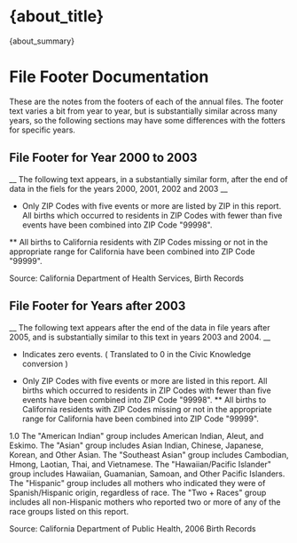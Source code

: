 

# {about_title}

{about_summary}

# File Footer Documentation

These are the notes from the footers of each of the annual files. The footer text varies a bit from year to year, but is substantially similar across many years, so the following sections may have some differences with the fotters for specific years. 

## File Footer for Year 2000 to 2003
 
__ The following text appears, in a substantially similar form, after the end of data in the fiels for the years 2000, 2001, 2002 and 2003 __ 
            
* Only ZIP Codes with five events or more are listed by ZIP in this report.  All births which occurred to residents in ZIP Codes with fewer than five events
have been combined into ZIP Code "99998".

** All births to California residents with ZIP Codes missing or not in the appropriate range for California have been combined into ZIP Code "99999".

Source: California Department of Health Services, Birth Records
   
        
## File Footer for Years after 2003

__ The following text appears after the end of the data in file years after 2005, and is substantially similar to this text in years 2003 and 2004. __ 
                
- Indicates zero events. ( Translated to 0 in the Civic Knowledge conversion )
                
* Only ZIP Codes with five events or more are listed in this report.  All births which occurred to residents in ZIP Codes with fewer than five events
have been combined into ZIP Code "99998".
** All births to California residents with ZIP Codes missing or not in the appropriate range for California have been combined into ZIP Code "99999".

1.0 The "American Indian" group includes American Indian, Aleut, and Eskimo.
The "Asian" group includes Asian Indian, Chinese, Japanese, Korean, and Other Asian.
The "Southeast Asian" group includes Cambodian, Hmong, Laotian, Thai, and Vietnamese.
The "Hawaiian/Pacific Islander" group includes Hawaiian, Guamanian, Samoan, and Other Pacific Islanders.
The "Hispanic" group includes all mothers who indicated they were of Spanish/Hispanic origin, regardless of race.
The "Two + Races" group includes all non-Hispanic mothers who reported two or more of any of the race groups listed on this report.

Source: California Department of Public Health, 2006 Birth Records
                


                
                

                
                